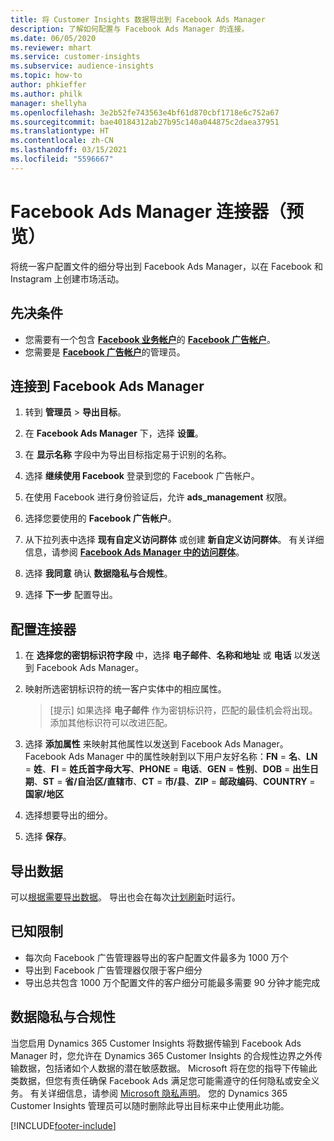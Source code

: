 ```yaml
---
title: 将 Customer Insights 数据导出到 Facebook Ads Manager
description: 了解如何配置与 Facebook Ads Manager 的连接。
ms.date: 06/05/2020
ms.reviewer: mhart
ms.service: customer-insights
ms.subservice: audience-insights
ms.topic: how-to
author: phkieffer
ms.author: philk
manager: shellyha
ms.openlocfilehash: 3e2b52fe743563e4bf61d870cbf1718e6c752a67
ms.sourcegitcommit: bae40184312ab27b95c140a044875c2daea37951
ms.translationtype: HT
ms.contentlocale: zh-CN
ms.lasthandoff: 03/15/2021
ms.locfileid: "5596667"
---
```

# <a name="connector-for-facebook-ads-manager-preview"></a>Facebook Ads Manager 连接器（预览）

将统一客户配置文件的细分导出到 Facebook Ads Manager，以在 Facebook 和 Instagram 上创建市场活动。

## <a name="prerequisites"></a>先决条件

- 您需要有一个包含 [**Facebook 业务帐户**](https://business.facebook.com/)的 [**Facebook 广告帐户**](https://www.facebook.com/business/learn/lessons/step-by-step-ads-manager-account)。
- 您需要是 [**Facebook 广告帐户**](https://www.facebook.com/business/learn/lessons/step-by-step-ads-manager-account)的管理员。

## <a name="connect-to-facebook-ads-manager"></a>连接到 Facebook Ads Manager

1. 转到 **管理员** > **导出目标**。

1. 在 **Facebook Ads Manager** 下，选择 **设置**。

1. 在 **显示名称** 字段中为导出目标指定易于识别的名称。

1. 选择 **继续使用 Facebook** 登录到您的 Facebook 广告帐户。

1. 在使用 Facebook 进行身份验证后，允许 **ads_management** 权限。

1. 选择您要使用的 **Facebook 广告帐户**。

1. 从下拉列表中选择 **现有自定义访问群体** 或创建 **新自定义访问群体**。 有关详细信息，请参阅 [**Facebook Ads Manager 中的访问群体**](https://www.facebook.com/business/help/744354708981227?id=2469097953376494)。

1. 选择 **我同意** 确认 **数据隐私与合规性**。

1. 选择 **下一步** 配置导出。

## <a name="configure-the-connector"></a>配置连接器

1. 在 **选择您的密钥标识符字段** 中，选择 **电子邮件**、**名称和地址** 或 **电话** 以发送到 Facebook Ads Manager。

1. 映射所选密钥标识符的统一客户实体中的相应属性。
   > [提示] 如果选择 **电子邮件** 作为密钥标识符，匹配的最佳机会将出现。 添加其他标识符可以改进匹配。

1. 选择 **添加属性** 来映射其他属性以发送到 Facebook Ads Manager。 Facebook Ads Manager 中的属性映射到以下用户友好名称：**FN** = **名**、**LN** = **姓**、**FI** = **姓氏首字母大写**、**PHONE** = **电话**、**GEN** = **性别**、**DOB** = **出生日期**、**ST** = **省/自治区/直辖市**、**CT** = **市/县**、**ZIP** = **邮政编码**、**COUNTRY** = **国家/地区**

1. 选择想要导出的细分。

1. 选择 **保存**。

## <a name="export-the-data"></a>导出数据

可以[根据需要导出数据](export-destinations.md)。 导出也会在每次[计划刷新](system.md#schedule-tab)时运行。

## <a name="known-limitations"></a>已知限制

- 每次向 Facebook 广告管理器导出的客户配置文件最多为 1000 万个 
- 导出到 Facebook 广告管理器仅限于客户细分
- 导出总共包含 1000 万个配置文件的客户细分可能最多需要 90 分钟才能完成

## <a name="data-privacy-and-compliance"></a>数据隐私与合规性

当您启用 Dynamics 365 Customer Insights 将数据传输到 Facebook Ads Manager 时，您允许在 Dynamics 365 Customer Insights 的合规性边界之外传输数据，包括诸如个人数据的潜在敏感数据。 Microsoft 将在您的指导下传输此类数据，但您有责任确保 Facebook Ads 满足您可能需遵守的任何隐私或安全义务。 有关详细信息，请参阅 [Microsoft 隐私声明](https://go.microsoft.com/fwlink/?linkid=396732)。
您的 Dynamics 365 Customer Insights 管理员可以随时删除此导出目标来中止使用此功能。


[!INCLUDE[footer-include](../includes/footer-banner.md)]
